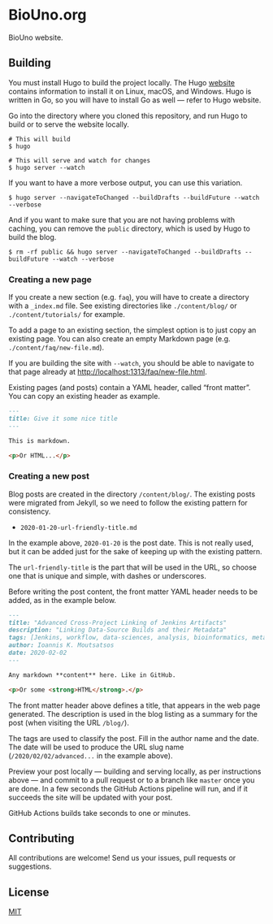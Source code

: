 # BioUno.org

BioUno website.

## Building

You must install Hugo to build the project locally. The
Hugo [website][hugo] contains information to install it on
Linux, macOS, and Windows. Hugo is written in Go, so you
will have to install Go as well — refer to Hugo website.

Go into the directory where you cloned this repository, and
run Hugo to build or to serve the website locally.

```console
# This will build
$ hugo

# This will serve and watch for changes
$ hugo server --watch
```

If you want to have a more verbose output, you can use this
variation.

```console
$ hugo server --navigateToChanged --buildDrafts --buildFuture --watch --verbose
```

And if you want to make sure that you are not having problems
with caching, you can remove the `public` directory, which is
used by Hugo to build the blog.

```console
$ rm -rf public && hugo server --navigateToChanged --buildDrafts --buildFuture --watch --verbose
```

### Creating a new page

If you create a new section (e.g. `faq`), you will have to create
a directory with a `_index.md` file. See existing directories like
`./content/blog/` or `./content/tutorials/` for example.

To add a page to an existing section, the simplest option is to just
copy an existing page. You can also create an empty Markdown page
(e.g. `./content/faq/new-file.md`).

If you are building the site with `--watch`, you should be able to
navigate to that page already at <http://localhost:1313/faq/new-file.html>.

Existing pages (and posts) contain a YAML header, called “front matter”.
You can copy an existing header as example.

```markdown
---
title: Give it some nice title
---

This is markdown.

<p>Or HTML...</p>
```

### Creating a new post

Blog posts are created in the directory `/content/blog/`. The
existing posts were migrated from Jekyll, so we need to follow
the existing pattern for consistency.

- `2020-01-20-url-friendly-title.md`

In the example above, `2020-01-20` is the post date. This is not
really used, but it can be added just for the sake of keeping up
with the existing pattern.

The `url-friendly-title` is the part that will be used in the URL,
so choose one that is unique and simple, with dashes or underscores.

Before writing the post content, the front matter YAML header
needs to be added, as in the example below.

```markdown
---
title: "Advanced Cross-Project Linking of Jenkins Artifacts"
description: "Linking Data-Source Builds and their Metadata"
tags: [Jenkins, workflow, data-sciences, analysis, bioinformatics, metadata]
author: Ioannis K. Moutsatsos
date: 2020-02-02
---

Any markdown **content** here. Like in GitHub.

<p>Or some <strong>HTML</strong>.</p>
```

The front matter header above defines a title, that appears in
the web page generated. The description is used in the blog
listing as a summary for the post (when visiting the URL `/blog/`).

The tags are used to classify the post. Fill in the author name
and the date. The date will be used to produce the URL slug
name (`/2020/02/02/advanced...` in the example above).

Preview your post locally — building and serving locally, as
per instructions above — and commit to a pull request or to
a branch like `master` once you are done. In a few seconds the
GitHub Actions pipeline will run, and if it succeeds the site
will be updated with your post.

GitHub Actions builds take seconds to one or minutes.

## Contributing

All contributions are welcome! Send us your issues, pull requests or suggestions.

## License

[MIT](http://opensource.org/licenses/MIT)

[hugo]: https://gohugo.io/
